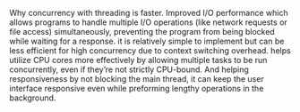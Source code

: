 Why concurrency with threading is faster.
Improved I/O performance which allows programs to handle multiple I/O operations (like network requests or file access) simultaneously, preventing the program from being blocked while waiting for a response. it is relatively simple to implement but can be less efficient for high concurrency due to context switching overhead.
 helps utilize CPU cores more effectively by allowing multiple tasks to be run concurrently, even if they’re not strictly CPU-bound. 
And helping responsiveness by not blocking the main thread, it can keep the user interface responsive even while preforming lengthy operations in the background.


